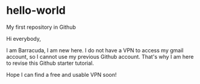 # hello-world
My first repository in Github

Hi everybody,

I am Barracuda, I am new here. I do not have a VPN to access my gmail account, so I cannot use my previous Github account. That's why I am here to revise this Github starter tutorial.

Hope I can find a free and usable VPN soon!
